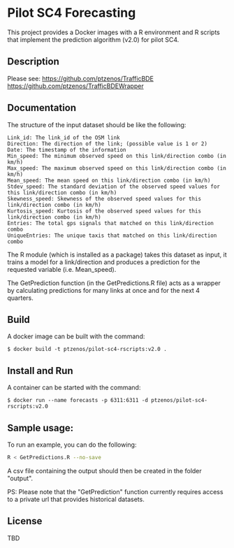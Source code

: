 Pilot SC4 Forecasting
=====================
This project provides a Docker images with a R environment and R scripts that implement the prediction
algorithm (v2.0) for pilot SC4.  

## Description
Please see:
https://github.com/ptzenos/TrafficBDE
https://github.com/ptzenos/TrafficBDEWrapper

## Documentation 

The structure of the input dataset should be like the following:

    Link_id: The link_id of the OSM link
    Direction: The direction of the link; (possible value is 1 or 2)
    Date: The timestamp of the information
    Min_speed: The minimum observed speed on this link/direction combo (in km/h)
    Max_speed: The maximum observed speed on this link/direction combo (in km/h)
    Mean_speed: The mean speed on this link/direction combo (in km/h)
    Stdev_speed: The standard deviation of the observed speed values for this link/direction combo (in km/h)
    Skewness_speed: Skewness of the observed speed values for this link/direction combo (in km/h)
    Kurtosis_speed: Kurtosis of the observed speed values for this link/direction combo (in km/h)
    Entries: The total gps signals that matched on this link/direction combo
    UniqueEntries: The unique taxis that matched on this link/direction combo

The R module (which is installed as a package) takes this dataset as input, it trains a model for a link/direction and produces a prediction for the requested variable (i.e. Mean_speed). 

The GetPrediction function (in the GetPredictions.R file) acts as a wrapper by calculating predictions for many links at once and for the next 4 quarters.

## Build 
A docker image can be built with the command:

    $ docker build -t ptzenos/pilot-sc4-rscripts:v2.0 .     

## Install and Run 
A container can be started with the command:

    $ docker run --name forecasts -p 6311:6311 -d ptzenos/pilot-sc4-rscripts:v2.0

## Sample usage: 
To run an example, you can do the following:
```sh
R < GetPredictions.R --no-save
```
A csv file containing the output should then be created in the folder "output".

PS: Please note that the "GetPrediction" function currently requires access to a private url that provides historical datasets.

## License 
 TBD
